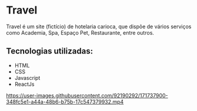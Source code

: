 # Travel

Travel é um site (fictício) de hotelaria carioca, que dispõe de vários serviços como Academia, Spa, Espaço Pet, Restaurante, entre outros.

## Tecnologias utilizadas:

- HTML
- CSS
- Javascript
- ReactJs



https://user-images.githubusercontent.com/92190292/171737900-348fc5e1-a44a-48b6-b75b-17c547379932.mp4

